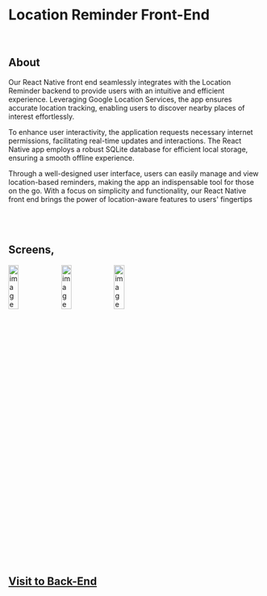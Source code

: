 <h1>Location Reminder Front-End</h1>
<br>

About
-----------------

Our React Native front end seamlessly integrates with the Location Reminder backend to provide users with an intuitive and efficient experience. Leveraging Google Location Services, the app ensures accurate location tracking, enabling users to discover nearby places of interest effortlessly.

To enhance user interactivity, the application requests necessary internet permissions, facilitating real-time updates and interactions. The React Native app employs a robust SQLite database for efficient local storage, ensuring a smooth offline experience.

Through a well-designed user interface, users can easily manage and view location-based reminders, making the app an indispensable tool for those on the go. With a focus on simplicity and functionality, our React Native front end brings the power of location-aware features to users' fingertips


<br><br>
Screens,
-----------------
<img src='https://github.com/AshanManuka/Location-Reminder/assets/88023478/e7a6d7e5-8bd1-42a3-9d46-1ca01cae2cc6' width='20%' height='15%' alt="image"/>
<img src='https://github.com/AshanManuka/Location-Reminder/assets/88023478/1357755f-11c5-4dd2-ab1d-4b5fce3825ac' width='20%' height='15%' alt="image"/>
<img src='https://github.com/AshanManuka/Location-Reminder/assets/88023478/981f761e-17dd-4e9b-b65b-ff5a145270d4' width='20%' height='15%' alt="image"/>

<h2><a href="https://github.com/AshanManuka/locationReminder-backEnd">Visit to Back-End</a></h2>
